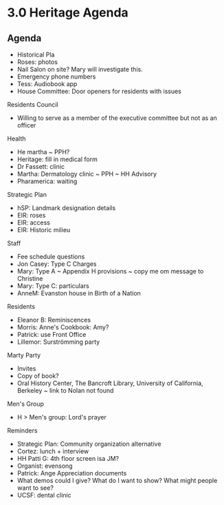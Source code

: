 # 3.0 Heritage Agenda

## Agenda

* Historical Pla
* Roses: photos
* Nail Salon on site? Mary will investigate this.
* Emergency phone numbers
* Tess: Audiobook app
* House Committee: Door openers for residents with issues

Residents Council

* Willing to serve as a member of the executive committee but not as an officer

Health

* He martha ~ PPH?
* Heritage: fill in medical form
* Dr Fassett: clinic
* Martha: Dermatology clinic ~ PPH ~ HH Advisory
* Pharamerica: waiting

Strategic Plan

* hSP: Landmark designation details
* EIR: roses
* EIR: access
* EIR: Historic milieu

Staff

* Fee schedule questions
* Jon Casey: Type C Charges
* Mary: Type A ~ Appendix H provisions ~ copy me om message to Christine
* Mary: Type C: particulars
* AnneM: Evanston house in Birth of a Nation

Residents

* Eleanor B: Reminiscences
* Morris: Anne's Cookbook: Amy?
* Patrick: use Front Office
* Lillemor: Surströmming party

Marty Party

* Invites
* Copy of book?
* Oral History Center, The Bancroft Library, University of California, Berkeley ~ link to Nolan not found

Men's Group

* H &gt; Men's group: Lord's prayer

Reminders

* Strategic Plan: Community organization alternative
* Cortez: lunch + interview
* HH Patti G: 4th floor screen isa JM?
* Organist: evensong
* Patrick: Ange Appreciation documents
* What demos could I give? What do I want to show? What might people want to see?
* UCSF: dental clinic